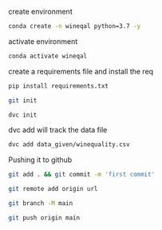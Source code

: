 create environment

```bash
conda create -n wineqal python=3.7 -y
```

activate environment
```bash
conda activate wineqal
```

create a requirements file and install the req
```bash
pip install requirements.txt
```

```bash
git init
```

```bash
dvc init
```

dvc add will track the data file 
```bash
dvc add data_given/winequality.csv
```

Pushing it to github
```bash
git add . && git commit -m 'first commit'

git remote add origin url

git branch -M main

git push origin main
```